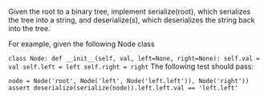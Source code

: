 Given the root to a binary tree, implement serialize(root), which serializes the tree into a string, and deserialize(s), which deserializes the string back into the tree.

For example, given the following Node class

`class Node:
    def __init__(self, val, left=None, right=None):
        self.val = val
        self.left = left
        self.right = right`
The following test should pass:

`node = Node('root', Node('left', Node('left.left')), Node('right'))`
`assert deserialize(serialize(node)).left.left.val == 'left.left'`
